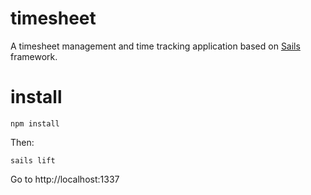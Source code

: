 # timesheet

A timesheet management and time tracking application based on [Sails](http://sailsjs.org) framework.

# install

    npm install

Then:

    sails lift

Go to http://localhost:1337
